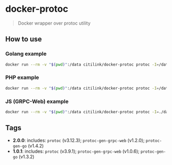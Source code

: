 docker-protoc
=============
> Docker wrapper over protoc utility

How to use
----------

### Golang example
```bash
docker run --rm -v "$(pwd)":/data citilink/docker-protoc protoc -I=/data/ *.proto --go_out=plugins=grpc:/data/
```

### PHP example
```bash
docker run --rm -v "$(pwd)":/data citilink/docker-protoc protoc -I=/data/ *.proto --php_out=/data/
```

### JS (GRPC-Web) example
```bash
docker run --rm -v "$(pwd)":/data citilink/docker-protoc protoc -I=./data *.proto --js_out=import_style=commonjs:./data --grpc-web_out=import_style=commonjs,mode=grpcwebtext:./data
```

Tags
----

 * **2.0.0**: includes: `protoc` (v3.12.3); `protoc-gen-grpc-web` (v1.2.0); `protoc-gen-go` (v1.4.2)
 * **1.0.1**: includes: `protoc` (v3.9.1); `protoc-gen-grpc-web` (v1.0.6); `protoc-gen-go` (v1.3.2)
